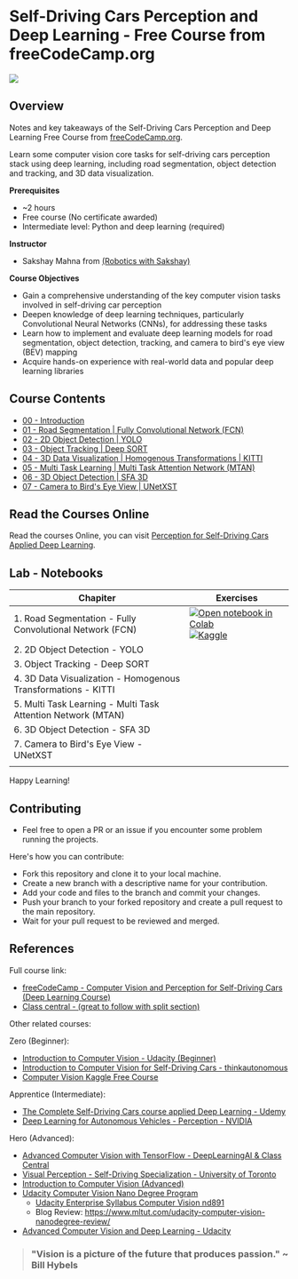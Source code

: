 # Self-Driving Cars Perception and Deep Learning - Free Course from freeCodeCamp.org

![](./docs/https___img.youtube.com_vi_cPOtULagNnI_hqdefault.avif)

## Overview

Notes and key takeaways of the Self-Driving Cars Perception and Deep Learning Free Course from [freeCodeCamp.org](freeCodeCamp.org).

Learn some computer vision core tasks for self-driving cars perception stack using deep learning, including road segmentation, object detection and tracking, and 3D data visualization.

**Prerequisites**

- ~2 hours
- Free course (No certificate awarded) 
- Intermediate level: Python and deep learning (required)

**Instructor**

- Sakshay Mahna from [(Robotics with Sakshay)](https://www.youtube.com/channel/UC57lEMTXZzXYu_y0FKdW6xA)
  
**Course Objectives**

- Gain a comprehensive understanding of the key computer vision tasks involved in self-driving car perception
- Deepen knowledge of deep learning techniques, particularly Convolutional Neural Networks (CNNs), for addressing these tasks
- Learn how to implement and evaluate deep learning models for road segmentation, object detection, tracking, and camera to bird's eye view (BEV) mapping
- Acquire hands-on experience with real-world data and popular deep learning libraries

## Course Contents

- [00 - Introduction](./00-introduction.md)
- [01 - Road Segmentation | Fully Convolutional Network (FCN)](./01-Road-Segmentation-FCN.md)
- [02 - 2D Object Detection | YOLO](./02-2D-Object-Detection-YOLO.md)
- [03 - Object Tracking | Deep SORT](./03-Object-Tracking-Deep-SORT.md)
- [04 - 3D Data Visualization | Homogenous Transformations | KITTI](./04-3D-Data-Visualization-Homogenous-Transformations-KITTI.md)
- [05 - Multi Task Learning | Multi Task Attention Network (MTAN)](./05-Multi-Task-Learning-MTAN.md)
- [06 - 3D Object Detection | SFA 3D](./06-3D-Object-Detection-SFA-3D.md)
- [07 - Camera to Bird's Eye View | UNetXST](./07-Camera-to-Birds-Eye-View-UNetXST.md )


## Read the Courses Online

Read the courses Online, you can visit [Perception for Self-Driving Cars Applied Deep Learning](#).

## Lab - Notebooks

|Chapiter|Exercises|
|--|--|
|1. Road Segmentation - Fully Convolutional Network (FCN)|[![Open notebook in Colab](https://colab.research.google.com/assets/colab-badge.svg)](https://colab.research.google.com/github/afondiel/Self-Driving-Cars-Perception-and-Deep-Learning-Free-Course-freeCodeCamp/blob/main/lab/notebooks/01-Road-Seg/road-segmentation-fcn-tf.ipynb) [![Kaggle](https://kaggle.com/static/images/open-in-kaggle.svg)](https://www.kaggle.com/code/thepostitguy/road-segmentation-fcn-tf/edit)|
|2. 2D Object Detection - YOLO||
|3. Object Tracking - Deep SORT||
|4. 3D Data Visualization - Homogenous Transformations - KITTI||
|5. Multi Task Learning - Multi Task Attention Network (MTAN)||
|6. 3D Object Detection - SFA 3D||
|7. Camera to Bird's Eye View - UNetXST||
|||


Happy Learning!

## Contributing

- Feel free to open a PR or an issue if you encounter some problem running the projects.

Here's how you can contribute:

- Fork this repository and clone it to your local machine.
- Create a new branch with a descriptive name for your contribution.
- Add your code and files to the branch and commit your changes.
- Push your branch to your forked repository and create a pull request to the main repository.
- Wait for your pull request to be reviewed and merged.


## References

Full course link: 
- [freeCodeCamp - Computer Vision and Perception for Self-Driving Cars (Deep Learning Course)](https://www.youtube.com/watch?v=cPOtULagNnI&t=0s)
- [Class central - (great to follow with split section)](https://www.classcentral.com/classroom/freecodecamp-computer-vision-and-perception-for-self-driving-cars-deep-learning-course-104874)

Other related courses:

Zero (Beginner):

- [Introduction to Computer Vision - Udacity (Beginner)](https://www.udacity.com/course/computer-vision-basics--ud810)
- [Introduction to Computer Vision for Self-Driving Cars - thinkautonomous](https://www.thinkautonomous.ai/blog/computer-vision-self-driving-cars-introduction/)
- [Computer Vision Kaggle Free Course](https://github.com/afondiel/Computer-Vision-Kaggle-Free-Course)

Apprentice (Intermediate):

- [The Complete Self-Driving Cars course applied Deep Learning - Udemy](https://github.com/afondiel/The-Complete-Self-Driving-Car-Course-Udemy)
- [Deep Learning for Autonomous Vehicles - Perception - NVIDIA](https://courses.nvidia.com/courses/course-v1:DLI+C-AV-01+V3/)


Hero (Advanced):

- [Advanced Computer Vision with TensorFlow - DeepLearningAI & Class Central](https://www.classcentral.com/course/advanced-computer-vision-with-tensorflow-22551)
- [Visual Perception - Self-Driving Specialization - University of Toronto](https://github.com/afondiel/Self-Driving-Cars-Specialization/tree/main/Course3-Visual-Perception-for-Self-Driving-Cars)
- [Introduction to Computer Vision (Advanced)](https://www.udacity.com/course/introduction-to-computer-vision--cd0360)
- [Udacity Computer Vision Nano Degree Program](https://www.udacity.com/course/computer-vision-nanodegree--nd891)
  - [Udacity Enterprise Syllabus Computer Vision nd891](https://business.udacity.com/rs/138-FQP-587/images/Udacity%20Enterprise%20Syllabus%20Computer%20Vision%20nd891.pdf)
  - Blog Review: https://www.mltut.com/udacity-computer-vision-nanodegree-review/
- [Advanced Computer Vision and Deep Learning - Udacity](https://www.udacity.com/course/advanced-computer-vision-and-deep-learning--cd0361)


> ### "Vision is a picture of the future that produces passion." ~ Bill Hybels

